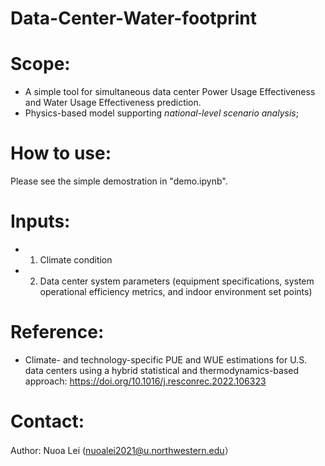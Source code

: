 # Data-Center-Water-footprint

# Scope:
* A simple tool for simultaneous data center Power Usage Effectiveness and Water Usage Effectiveness prediction.  
* Physics-based model supporting *national-level scenario analysis*;

# How to use:
Please see the simple demostration in "demo.ipynb".

# Inputs:
* 1. Climate condition
* 2. Data center system parameters (equipment specifications, system operational efficiency metrics, and indoor environment set points)

# Reference:
* Climate- and technology-specific PUE and WUE estimations for U.S. data centers using a hybrid statistical and thermodynamics-based approach: https://doi.org/10.1016/j.resconrec.2022.106323

# Contact:
Author: Nuoa Lei (nuoalei2021@u.northwestern.edu）
